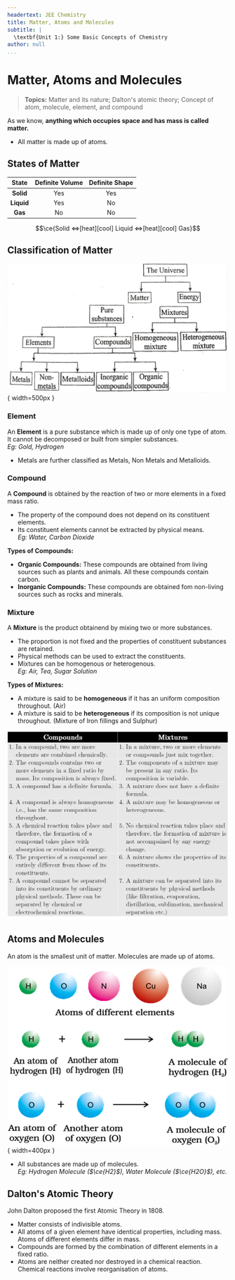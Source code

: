 ```yaml
---
headertext: JEE Chemistry
title: Matter, Atoms and Molecules
subtitle: | 
  \textbf{Unit 1:} Some Basic Concepts of Chemistry
author: null
...
```


# Matter, Atoms and Molecules

> **Topics:** Matter and its nature; Dalton's atomic theory; Concept of atom, molecule, element, and compound

As we know, **anything which occupies space and has mass is called matter.**

- All matter is made up of atoms.

## States of Matter

|**State**|**Definite Volume**|**Definite Shape**|
|:-----:|:-----:|:-----:|
|**Solid**|Yes|Yes|
|**Liquid**|Yes|No|
|**Gas**|No|No|


$$\ce{Solid <=>[heat][cool] Liquid <=>[heat][cool] Gas}$$

## Classification of Matter

![](/images/2022-06-12-15-27-41.png){ width=500px }

### Element

An **Element** is a pure substance which is made up of only one type of atom. It cannot be decomposed or built from simpler substances. \
*Eg: Gold, Hydrogen*

- Metals are further classified as Metals, Non Metals and Metalloids.

### Compound

A **Compound** is obtained by the reaction of two or more elements in a fixed mass ratio.

- The property of the compound does not depend on its constituent elements. 
- Its constituent elements cannot be extracted by physical means.  \
  *Eg: Water, Carbon Dioxide*


**Types of Compounds:**

- **Organic Compounds:** These compounds are obtained from living sources such as plants and animals. All these compounds contain carbon.
- **Inorganic Compounds:** These compounds are obtained fom non-living sources such as rocks and minerals.


### Mixture

A **Mixture** is the product obtainend by mixing two or more substances. 

- The proportion is not fixed and the properties of constituent substances are retained. 
- Physical methods can be used to extract the constituents. 
- Mixtures can be homogenous or heterogenous. \
  *Eg: Air, Tea, Sugar Solution*

**Types of Mixtures:**

- A mixture is said to be **homogeneous** if it has an uniform composition throughout. (Air)
- A mixture is said to be **heterogeneous** if its composition is not unique throughout. (Mixture of Iron fillings and Sulphur)

![Difference between Compounds and Mixtures](/images/2022-06-12-15-51-27.png)

## Atoms and Molecules

An atom is the smallest unit of matter. Molecules are made up of atoms.



![](/images/2022-06-12-14-45-14.png){ width=400px }


- All substances are made up of molecules. \
  _Eg: Hydrogen Molecule ($\ce{H2}$), Water Molecule ($\ce{H2O}$), etc._

## Dalton's Atomic Theory

John Dalton proposed the first Atomic Theory in 1808.

- Matter consists of indivisible atoms.
- All atoms of a given element have identical properties, including mass. Atoms of different elements differ in mass.
- Compounds are formed by the combination of different elements in a fixed ratio.
- Atoms are neither created nor destroyed in a chemical reaction. Chemical reactions involve reorganisation of atoms. 

